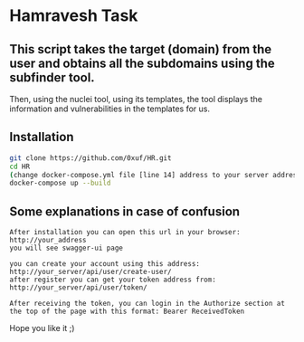 # Hamravesh Task
## This script takes the target (domain) from the user and obtains all the subdomains using the subfinder tool.
Then, using the nuclei tool, using its templates, the tool displays the information and vulnerabilities in the templates for us.

## Installation
```bash
git clone https://github.com/0xuf/HR.git
cd HR
(change docker-compose.yml file [line 14] address to your server address(can be ip or domain))
docker-compose up --build
```

## Some explanations in case of confusion
```
After installation you can open this url in your browser: http://your_address
you will see swagger-ui page

you can create your account using this address: http://your_server/api/user/create-user/
after register you can get your token address from: http://your_server/api/user/token/

After receiving the token, you can login in the Authorize section at the top of the page with this format: Bearer ReceivedToken
```

Hope you like it ;)
